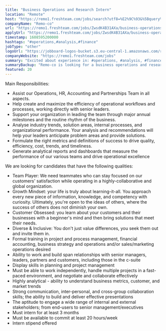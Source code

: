 ```yaml
---
title: "Business Operations and Research Intern"
location: "Remote"
host: "https://remo1.freshteam.com/jobs/search?utf8=%E2%9C%93&%5Bquery%5D=&%5Bbranch_id%5D=&%5Bremote%5D=0&%5Bremote%5D=1&commit=Go"
companyName: "Remo-co"
url: "https://remo1.freshteam.com/jobs/ZwsdK4B31AXa/business-operations-and-research-intern-remote"
applyUrl: "https://remo1.freshteam.com/jobs/ZwsdK4B31AXa/business-operations-and-research-intern-remote#applicant-form"
timestamp: 1608595200000
hashtags: "#operations,#analysis,#finance"
jobType: "other"
logoUrl: "https://jobboard-logos-bucket.s3.eu-central-1.amazonaws.com/remo-co"
companyWebsite: "https://remo1.freshteam.com/jobs"
summary: "Excited about experience in: #operations, #analysis, #finance? Check out this job post!"
summaryBackup: "Remo-co is looking for a business operations and research intern that has experience in: #operations, #marketing, #HR."
featured: 20
---
```


Main Responsibilities: 

*   Assist our Operations, HR, Accounting and Partnerships Team in all aspects.
*   Help create and maximize the efficiency of operational workflows and processes, working directly with senior leaders.
*   Support your organization in leading the team through major annual milestones and the routine rhythm of the business.
*   Analyse industry trends, solution areas, internal processes, and organizational performance. Your analysis and recommendations will help your leaders anticipate problem areas and provide solutions.
*   Formulate the right metrics and definitions of success to drive quality, efficiency, cost, trends, and timeliness.
*   Generate analytical reports and dashboards that measure the performance of our various teams and drive operational excellence

We are looking for candidates that have the following qualities:

*   Team Player: We need teammates who can stay focused on our customers' satisfaction while operating in a highly-collaborative and global organization.
*   Growth Mindset: your life is truly about learning-it-all. You approach every new piece of information, knowledge, and competency with curiosity. Ultimately, you're open to the ideas of others, where the success of others does not diminish your own.
*   Customer Obsessed: you learn about your customers and their businesses with a beginner's mind and then bring solutions that meet their needs.
*   Diverse & Inclusive: You don't just value differences, you seek them out and invite them in.
*   Formal training in project and process management, financial accounting, business strategy and operations and/or sales/marketing operations desired
*   Ability to work and build span relationships with senior managers, leaders, partners and customers, including those in the c-suite
*   Display skills in planning and project management
*   Must be able to work independently, handle multiple projects in a fast-paced environment, and negotiate and collaborate effectively
*   Highly analytical - ability to understand business metrics, customer, and market trends
*   Strong communication, inter-personal, and cross-group collaboration skills; the ability to build and deliver effective presentations
*   The aptitude to engage a wide range of internal and external stakeholders; from end-users to senior management/executives
*   Must intern for at least 3 months
*   Must be available to commit at least 20 hours/week
*   Intern stipend offered
